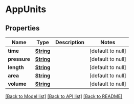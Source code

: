 # AppUnits
## Properties

Name | Type | Description | Notes
------------ | ------------- | ------------- | -------------
**time** | [**String**](string.md) |  | [default to null]
**pressure** | [**String**](string.md) |  | [default to null]
**length** | [**String**](string.md) |  | [default to null]
**area** | [**String**](string.md) |  | [default to null]
**volume** | [**String**](string.md) |  | [default to null]

[[Back to Model list]](../README.md#documentation-for-models) [[Back to API list]](../README.md#documentation-for-api-endpoints) [[Back to README]](../README.md)

